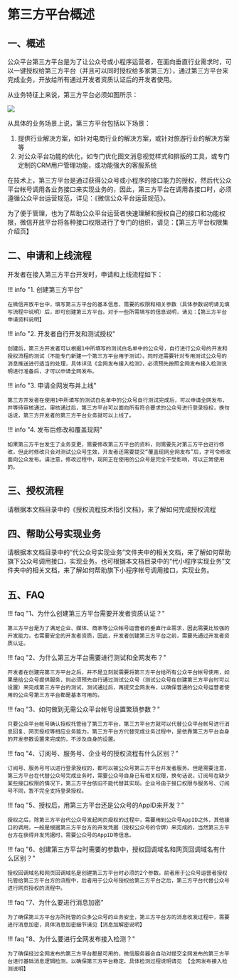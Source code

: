 # 第三方平台概述

## 一、概述

公众平台第三方平台是为了让公众号或小程序运营者，在面向垂直行业需求时，可以一键授权给第三方平台（并且可以同时授权给多家第三方），通过第三方平台来完成业务，开放给所有通过开发者资质认证后的开发者使用。

从业务特征上来说，第三方平台必须如图所示：

![](http://mmbiz.qpic.cn/mmbiz/PiajxSqBRaEIQxibpLbyuSK45r8VZ2rGTdMj1At2I0bZlZpfMgHYOoZV3vhC5u0ubb6UvgoHDE1WN95rv0AOoNvQ/0?wx_fmt=png)

从具体的业务场景上说，第三方平台包括以下场景：

1. 提供行业解决方案，如针对电商行业的解决方案，或针对旅游行业的解决方案等
2. 对公众平台功能的优化，如专门优化图文消息视觉样式和排版的工具，或专门定制的CRM用户管理功能，或功能强大的客服系统

在技术上，第三方平台是通过获得公众号或小程序的接口能力的授权，然后代公众平台帐号调用各业务接口来实现业务的，因此，第三方平台在调用各接口时，必须遵循公众平台运营规范，详见：《微信公众平台运营规范》。

为了便于管理，也为了帮助公众平台运营者快速理解和授权自己的接口和功能权限，微信开放平台将各种接口权限进行了专门的组织，请见：【第三方平台权限集介绍页】

## 二、申请和上线流程

开发者在接入第三方平台开发时，申请和上线流程如下：

!!! info "1. 创建第三方平台"

    在微信开放平台中，填写第三方平台的基本信息、需要的权限和相关参数（具体参数说明请见填写流程中说明）后，即可创建第三方平台。对于一些所需填写的信息说明，请见：【第三方平台申请资料说明】

!!! info "2. 开发者自行开发和测试授权"

    创建后，第三方开发者可以根据1中所填写的测试白名单中的公众号，自行进行公众号的开发和授权流程的测试（不能专门新建一个第三方平台用于测试）。同时还需要针对专用测试公众号的消息推送进行适当的处理，具体详见《全网发布接入检测》，必须预先按照全网发布接入检测说明进行准备后，才可以申请全网发布。

!!! info "3. 申请全网发布并上线"

    第三方开发者在使用1中所填写的测试白名单中的公众号自行测试完成后，可以申请全网发布，并等待审核通过。审核通过后，第三方平台可以面向所有符合要求的公众号进行登录授权，换句话说，第三方开发者的第三方平台业务就可以上线了。

!!! info "4. 发布后修改和覆盖现网"

    如果第三方平台发生了业务变更，需要修改第三方平台的资料，则需要先对第三方平台进行修改，但此时修改只会对测试公众号生效，开发者还需要提交“覆盖现网全网发布”后，才可令修改面向公众发布。请注意，修改过程中，现网正在使用的公众号是完全不受影响，可以正常使用的。

## 三、授权流程

请根据本文档目录中的《授权流程技术指引文档》，来了解如何完成授权流程

## 四、帮助公号实现业务

请根据本文档目录中的“代公众号实现业务”文件夹中的相关文档，来了解如何帮助旗下公众号调用接口，实现业务。也可根据本文档目录中的“代小程序实现业务”文件夹中的相关文档，来了解如何帮助旗下小程序帐号调用接口，实现业务。

## 五、FAQ

!!! faq "1、为什么创建第三方平台需要开发者资质认证？"

    第三方平台是为了满足企业、媒体、商家等公众帐号运营者的垂直行业需求，因此需要比较强的开发能力，也需要安全的开发者资质，因此，开发者创建第三方平台之前，需要先通过开发者资质认证。

!!! faq "2、为什么第三方平台需要进行测试和全网发布？"

    开发者在创建完第三方平台之后，并不是立刻就需要将第三方平台给所有公众平台帐号使用，如果是给公众号提供服务，则必须预先自行通过测试公众号（测试公众号在创建第三方平台时可以设置）来完成第三方平台的测试，测试通过后，再提交全网发布，以确保普通的公众号运营者使用的公众号第三方平台都是基本可用的。

!!! faq "3、如何做到无需公众平台帐号设置繁琐参数？"

    只要公众平台帐号确认授权托管给了第三方平台，第三方平台方就可以代替公众平台帐号进行消息回复、网页授权等相应业务能力，第三方平台方代替完成业务过程中，是依靠第三方平台自身的开发参数设置来完成的，不涉及自身的设置。

!!! faq "4、订阅号、服务号、企业号的授权流程有什么区别？"

    订阅号、服务号可以进行登录授权的，都可以被公众号第三方平台开发者服务。但是需要注意，第三方平台在代替公众号完成业务时，需要公众号自身已有相关权限，换句话说，订阅号在缺少某些接口权限的情况下，第三方平台依旧不能代替其实现。企业号由于接口权限与服务号、订阅号不同，暂不完全支持登录授权。

!!! faq "5、授权后，用第三方平台还是公众号的AppID来开发？"

    授权之后，除第三方平台代公众号发起网页授权的过程中，需要用到公众号AppID之外，其他接口的调用，一般是根据第三方平台方的开发凭据（授权公众号的令牌）来完成的，当然第三方平台方在获得开发凭据时，需要公众号的AppID等信息。

!!! faq "6、创建第三方平台时需要的参数中，授权回调域名和网页回调域名有什么区别？"

    授权回调域名和网页回调域名是创建第三方平台时必须的2个参数。前者用于公众号运营者授权托管给第三方平台方的流程中，后者用于公众号授权给第三方平台之后，第三方平台代替公众号进行网页授权的流程中。

!!! faq "7、为什么要进行消息加密"

    为了确保第三方平台方所托管的众多公众号的业务安全，第三方平台方的消息收发过程中，需要进行消息加密，具体消息加密细节请见【消息加解密说明】

!!! faq "8、为什么要进行全网发布接入检测？"

    为了确保经过全网发布的第三方平台都是可用的，微信服务器会自动对提交全网发布的第三方平台进行基础消息逻辑检测，以确保第三方平台稳定。具体检测过程说明请见 【全网发布接入检测说明】